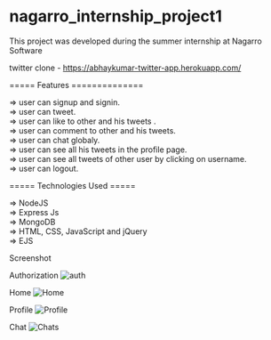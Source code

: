 # nagarro_internship_project1
This project was developed during the summer internship at Nagarro Software <br />

twitter clone - https://abhaykumar-twitter-app.herokuapp.com/ <br />

===== Features ==============<br />

=> user can signup and signin.<br />
=> user can tweet.<br />
=> user can like to other and his tweets .<br />
=> user can comment to other and his tweets.<br />
=> user can chat globaly.<br />
=> user can see all his tweets in the profile page.<br />
=> user can see all tweets of other user by clicking on username.<br />
=> user can logout.<br />


===== Technologies Used =====<br />

=> NodeJS<br />
=> Express Js<br />
=> MongoDB<br />
=> HTML, CSS, JavaScript and jQuery<br />
=> EJS<br />

Screenshot 

Authorization 
![auth](https://user-images.githubusercontent.com/70810172/186718136-e5abc036-f186-47ec-a332-dd2bb57c93fb.png)

Home
![Home](https://user-images.githubusercontent.com/70810172/186718228-70cd0790-7cab-4f9b-8e03-7af1731c9a71.png)

Profile
![Profile](https://user-images.githubusercontent.com/70810172/186718295-8414ca67-224b-4fea-b592-f7cbe1065ea6.png)

Chat
![Chats](https://user-images.githubusercontent.com/70810172/186718344-f5d01150-1bc7-4be1-915e-c691218a3298.png)



